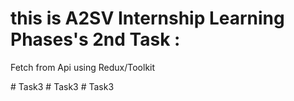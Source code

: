 # this is A2SV Internship  Learning Phases's 2nd Task :
 Fetch from Api using Redux/Toolkit



#   T a s k 3  
 #   T a s k 3  
 #   T a s k 3  
 